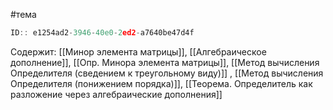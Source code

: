 #тема

```javascript
ID:: e1254ad2-3946-40e0-2ed2-a7640be47d4f 
```

Содержит: 
[[Минор элемента матрицы]],
[[Алгебраическое дополнение]],
[[Опр. Минора элемента матрицы]],
[[Метод вычисления Определителя (сведением к треугольному виду)]] ,
[[Метод вычисления Определителя (понижением порядка)]],
[[Теорема. Определитель как разложение через алгебраические дополнения]]
